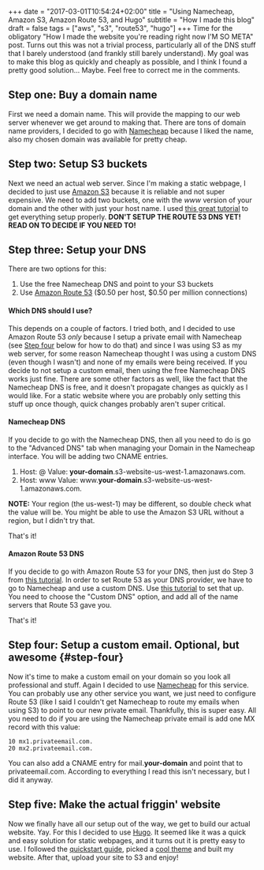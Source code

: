 +++
date = "2017-03-01T10:54:24+02:00"
title = "Using Namecheap, Amazon S3, Amazon Route 53, and Hugo"
subtitle = "How I made this blog"
draft = false
tags = ["aws", "s3", "route53", "hugo"]
+++
Time for the obligatory "How I made the website you're reading right now I'M SO META" post.
Turns out this was not a trivial process, particularly all of the DNS stuff that I barely understood
(and frankly still barely understand). My goal was to make this blog as quickly and
cheaply as possible, and I think I found a pretty good solution... Maybe. Feel free
to correct me in the comments.

## Step one: Buy a domain name

First we need a domain name. This will provide the mapping to our web server whenever
we get around to making that. There are tons of domain name providers, I decided to
go with [Namecheap](https://www.namecheap.com/) because I liked the name, also my chosen
domain was available for pretty cheap.

## Step two: Setup S3 buckets

Next we need an actual web server. Since I'm making a static webpage, I decided to
just use [Amazon S3](https://aws.amazon.com/s3/) because it is reliable and not super
expensive. We need to add two buckets, one with the _www_ version of your domain
and the other with just your host name. I used [this great tutorial](http://docs.aws.amazon.com/AmazonS3/latest/dev/website-hosting-custom-domain-walkthrough.html)
to get everything setup properly. **DON'T SETUP THE ROUTE 53 DNS YET! READ ON TO DECIDE IF YOU NEED TO!**

## Step three: Setup your DNS

There are two options for this:   

1. Use the free Namecheap DNS and point to your S3 buckets  
2. Use [Amazon Route 53](https://aws.amazon.com/route53/) ($0.50 per host, $0.50 per million connections)  

#### Which DNS should I use?

This depends on a couple of factors. I tried both, and I decided to use Amazon Route 53
*only* because I setup a private email with Namecheap (see [Step four](#step-four) below for how to do that)
and since I was using S3 as my web server, for some reason Namecheap thought I was using a
custom DNS (even though I wasn't) and none of my emails were being received. If you decide to
not setup a custom email, then using the free Namecheap DNS works just fine. There are some other
factors as well, like the fact that the Namecheap DNS is free, and it doesn't propagate changes
as quickly as I would like. For a static website where you are probably only setting this stuff up
once though, quick changes probably aren't super critical.

#### Namecheap DNS

If you decide to go with the Namecheap DNS, then all you need to do is go to the "Advanced DNS"
tab when managing your Domain in the Namecheap interface. You will be adding two CNAME entries.  

1. Host: @ Value: **your-domain**.s3-website-us-west-1.amazonaws.com.
2. Host: www Value: www.**your-domain**.s3-website-us-west-1.amazonaws.com.

**NOTE:** Your region (the us-west-1) may be different, so double check what the value will be.
You might be able to use the Amazon S3 URL without a region, but I didn't try that.

That's it!

#### Amazon Route 53 DNS

If you decide to go with Amazon Route 53 for your DNS, then just do Step 3 from
[this tutorial](http://docs.aws.amazon.com/AmazonS3/latest/dev/website-hosting-custom-domain-walkthrough.html).
In order to set Route 53 as your DNS provider, we have to go to Namecheap and
use a custom DNS. Use [this tutorial](https://www.namecheap.com/support/knowledgebase/article.aspx/767/10/how-can-i-change-the-nameservers-for-my-domain)
to set that up. You need to choose the "Custom DNS" option, and add all of the name servers that Route 53
gave you.

That's it!

## Step four: Setup a custom email. Optional, but awesome {#step-four}

Now it's time to make a custom email on your domain so you look all professional and stuff.
Again I decided to use [Namecheap](https://www.namecheap.com/hosting/email.aspx) for this service.
You can probably use any other service you want, we just need to configure Route 53
(like I said I couldn't get Namecheap to route my emails when using S3) to point to our new private email.
Thankfully, this is super easy. All you need to do if you are using the Namecheap private email
is add one MX record with this value:
```
10 mx1.privateemail.com.
20 mx2.privateemail.com.
```
You can also add a CNAME entry for mail.**your-domain** and point that to privateemail.com.
According to everything I read this isn't necessary, but I did it anyway.

## Step five: Make the actual friggin' website

Now we finally have all our setup out of the way, we get to build our actual website.
Yay. For this I decided to use [Hugo](https://gohugo.io/). It seemed like it was a quick
and easy solution for static webpages, and it turns out it is pretty easy to use. I followed
the [quickstart guide](https://gohugo.io/overview/quickstart/), picked a [cool theme](http://themes.gohugo.io/beautifulhugo/)
and built my website. After that, upload your site to S3 and enjoy!
